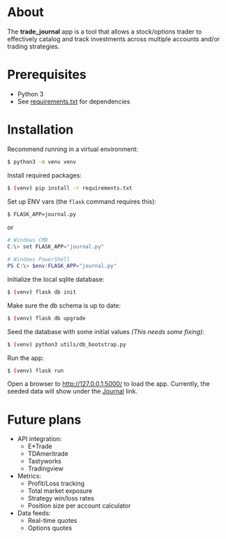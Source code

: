 # About
The **trade_journal** app is a tool that allows a stock/options trader to effectively catalog and track investments
across multiple accounts and/or trading strategies.

# Prerequisites
* Python 3
* See [requirements.txt](requirements.txt) for dependencies   

# Installation
Recommend running in a virtual environment:

```bash
$ python3 -m venv venv
```

Install required packages:
```bash
$ (venv) pip install -r requirements.txt
```

Set up ENV vars (the `flask` command requires this):
```bash
$ FLASK_APP=journal.py
```
or
```powershell
# Windows CMD
C:\> set FLASK_APP="journal.py"

# Windows PowerShell
PS C:\> $env:FLASK_APP="journal.py"
```

Initialize the local sqlite database:

```bash
$ (venv) flask db init
```

Make sure the db schema is up to date:

```bash
$ (venv) flask db upgrade
```

Seed the database with some initial values *(This needs some fixing)*:

```bash
$ (venv) python3 utils/db_bootstrap.py
```

Run the app:
```bash
$ (venv) flask run
```

Open a browser to http://127.0.0.1:5000/ to load the app. Currently, the seeded data will show under the [Journal](http://127.0.0.1:5000/journal) link.

# Future plans
* API integration:
  * E*Trade
  * TDAmeritrade
  * Tastyworks
  * Tradingview
* Metrics:
  * Profit/Loss tracking
  * Total market exposure
  * Strategy win/loss rates
  * Position size per account calculator
 * Data feeds:
   * Real-time quotes
   * Options quotes
 